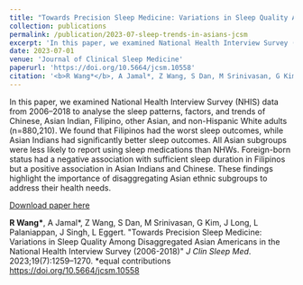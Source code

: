 ```yaml
---
title: "Towards Precision Sleep Medicine: Variations in Sleep Quality Among Disaggregated Asian Americans in the National Health Interview Survey (2006-2018)"
collection: publications
permalink: /publication/2023-07-sleep-trends-in-asians-jcsm
excerpt: 'In this paper, we examined National Health Interview Survey (NHIS) data from 2006–2018 to analyse the sleep patterns, factors, and trends of Chinese, Asian Indian, Filipino, other Asian, and non-Hispanic White adults (n=880,210). We found that Filipinos had the worst sleep outcomes, while Asian Indians had significantly better sleep outcomes. All Asian subgroups were less likely to report using sleep medications than NHWs. Foreign-born status had a negative association with sufficient sleep duration in Filipinos but a positive association in Asian Indians and Chinese. These findings highlight the importance of disaggregating Asian ethnic subgroups to address their health needs.'
date: 2023-07-01
venue: 'Journal of Clinical Sleep Medicine'
paperurl: 'https://doi.org/10.5664/jcsm.10558'
citation: '<b>R Wang*</b>, A Jamal*, Z Wang, S Dan, M Srinivasan, G Kim, J Long, L Palaniappan, J Singh, L Eggert. &quot;Towards Precision Sleep Medicine: Variations in Sleep Quality Among Disaggregated Asian Americans in the National Health Interview Survey (2006-2018)&quot; <i>J Clin Sleep Med</i>. 2023;19(7):1259–1270.'
---
```

In this paper, we examined National Health Interview Survey (NHIS) data from 2006–2018 to analyse the sleep patterns, factors, and trends of Chinese, Asian Indian, Filipino, other Asian, and non-Hispanic White adults (n=880,210). We found that Filipinos had the worst sleep outcomes, while Asian Indians had significantly better sleep outcomes. All Asian subgroups were less likely to report using sleep medications than NHWs. Foreign-born status had a negative association with sufficient sleep duration in Filipinos but a positive association in Asian Indians and Chinese. These findings highlight the importance of disaggregating Asian ethnic subgroups to address their health needs.

[Download paper here](https://doi.org/10.5664/jcsm.10558)

<b>R Wang*</b>, A Jamal*, Z Wang, S Dan, M Srinivasan, G Kim, J Long, L Palaniappan, J Singh, L Eggert. "Towards Precision Sleep Medicine: Variations in Sleep Quality Among Disaggregated Asian Americans in the National Health Interview Survey (2006-2018)" <i>J Clin Sleep Med</i>. 2023;19(7):1259–1270.
*equal contributions
<https://doi.org/10.5664/jcsm.10558>

